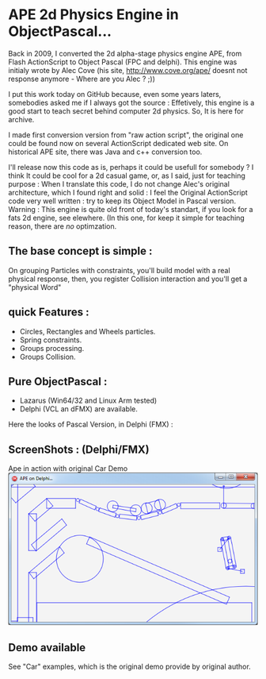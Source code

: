 # APE 2d Physics Engine in ObjectPascal...

Back in 2009, I converted the 2d alpha-stage physics engine APE, from Flash ActionScript to Object Pascal (FPC and delphi).
This engine was initialy wrote by Alec Cove (his site, http://www.cove.org/ape/ doesnt not response anymore - Where are you Alec ? ;))

I put this work today on GitHub because, even some years laters, somebodies asked me if I always got the source : Effetively, this engine is a good start to teach secret behind computer 2d physics. So, It is here for archive.

I made first conversion version from "raw action script", the original one could be found now on several ActionScript dedicated web site. On historical APE site, there was Java and c++ conversion too.

I'll release now this code as is, perhaps it could be usefull for somebody ? I think It could be cool for a 2d casual game, or, as I said, just for teaching purpose : When I translate this code, I do not change Alec's original architecture, which I found right and solid :  I feel the Original ActionScript code very well written : try to keep its Object Model in Pascal version.
Warning : This engine is quite old front of today's standart, if you look for a fats 2d engine, see elewhere. (In this one, for keep it simple for teaching reason, there are *no* optimzation.

## The base concept is simple : 
On grouping Particles with constraints, you'll build model with a real physical response, then, you register Collision interaction and you'll get a "physical Word"

## quick Features : 
- Circles, Rectangles and Wheels particles.
- Spring constraints.
- Groups processing.
- Groups Collision.

## Pure ObjectPascal :
- Lazarus (Win64/32 and Linux Arm tested)
- Delphi (VCL an dFMX) are available.

Here the looks of Pascal Version, in Delphi (FMX) :
## ScreenShots : (Delphi/FMX)

Ape in action with original Car Demo
  ![Alt text](/res/APE2DDelphiFMX.png?raw=true "Ape in action with original Car Demo (Delphi/FMX")

## Demo available
See "Car" examples, which is the original demo provide by original author.
